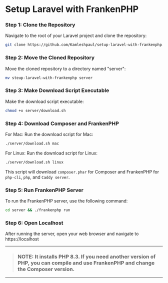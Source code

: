 # Setup Laravel with FrankenPHP

### Step 1: Clone the Repository

Navigate to the root of your Laravel project and clone the repository:
```sh
git clone https://github.com/Kamleshpaul/setup-laravel-with-frankenphp.git
```


### Step 2: Move the Cloned Repository
Move the cloned repository to a directory named "server":
```sh
mv steup-laravel-with-frankenphp server
```


### Step 3: Make Download Script Executable
Make the download script executable:
```sh
chmod +x server/download.sh
```

### Step 4: Download Composer and FrankenPHP
For Mac:
Run the download script for Mac:
```sh
./server/download.sh mac
```

For Linux:
Run the download script for Linux:
```sh
./server/download.sh linux
```

This script will download `composer.phar` for Composer and FrankenPHP for `php-cli`, `php`, and `Caddy server`.

### Step 5: Run FrankenPHP Server
To run the FrankenPHP server, use the following command:
```sh
cd server && ./frankenphp run
```

### Step 6: Open Localhost
After running the server, open your web browser and navigate to https://localhost

---

> ### NOTE: It installs PHP 8.3. If you need another version of PHP, you can compile and use FrankenPHP and change the Composer version.

---

